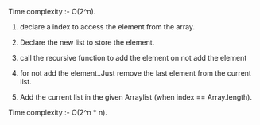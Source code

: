 <!-- Approach -->

Time complexity :- O(2^n).

1. declare a index to access the element from the array.

2. Declare the new list to store the element.

3. call the recursive function to add the element on not add the element

4. for not add the element..Just remove the last element from the current list.

5. Add the current list in the given Arraylist (when index == Array.length).

Time complexity :- O(2^n * n).